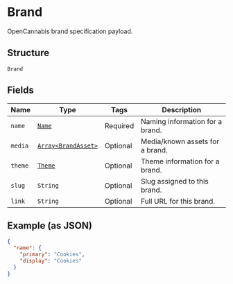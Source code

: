 
# Brand

OpenCannabis brand specification payload.

## Structure

`Brand`

## Fields

| Name | Type | Tags | Description |
|  --- | --- | --- | --- |
| `name` | [`Name`](/doc/models/name.md) | Required | Naming information for a brand. |
| `media` | [`Array<BrandAsset>`](/doc/models/brand-asset.md) | Optional | Media/known assets for a brand. |
| `theme` | [`Theme`](/doc/models/theme.md) | Optional | Theme information for a brand. |
| `slug` | `String` | Optional | Slug assigned to this brand. |
| `link` | `String` | Optional | Full URL for this brand. |

## Example (as JSON)

```json
{
  "name": {
    "primary": "Cookies",
    "display": "Cookies"
  }
}
```

